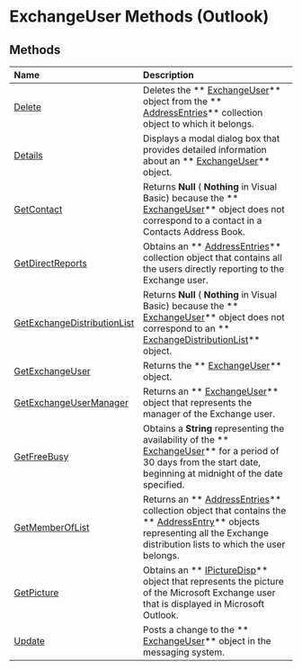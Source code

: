 
# ExchangeUser Methods (Outlook)

## Methods



|**Name**|**Description**|
|:-----|:-----|
| [Delete](d11a82c4-28de-efef-5170-20f999f2bf08.md)|Deletes the  ** [ExchangeUser](6ec117d1-7fdb-aa36-b567-1242f8238df0.md)** object from the ** [AddressEntries](db91b717-07c6-d1f2-c545-b766ee1f0c6b.md)** collection object to which it belongs.|
| [Details](6c93a583-cc61-e527-7832-88dba525854a.md)|Displays a modal dialog box that provides detailed information about an  ** [ExchangeUser](6ec117d1-7fdb-aa36-b567-1242f8238df0.md)** object.|
| [GetContact](443fb23a-cd26-e385-bd9d-e978aec56458.md)|Returns  **Null** ( **Nothing** in Visual Basic) because the ** [ExchangeUser](6ec117d1-7fdb-aa36-b567-1242f8238df0.md)** object does not correspond to a contact in a Contacts Address Book.|
| [GetDirectReports](753201ad-8001-3185-7d68-fda15907099d.md)|Obtains an  ** [AddressEntries](db91b717-07c6-d1f2-c545-b766ee1f0c6b.md)** collection object that contains all the users directly reporting to the Exchange user.|
| [GetExchangeDistributionList](4ebc0448-97a9-ca5c-35f0-ef852de27324.md)|Returns  **Null** ( **Nothing** in Visual Basic) because the ** [ExchangeUser](6ec117d1-7fdb-aa36-b567-1242f8238df0.md)** object does not correspond to an ** [ExchangeDistributionList](2830dfba-6c0a-a81f-6b98-92ac2aafb59d.md)** object.|
| [GetExchangeUser](ff0babba-895f-8205-fefb-c587ee53ea91.md)|Returns the  ** [ExchangeUser](6ec117d1-7fdb-aa36-b567-1242f8238df0.md)** object.|
| [GetExchangeUserManager](ead5e950-7f7a-b213-0daf-c2bff890a30c.md)|Returns an  ** [ExchangeUser](6ec117d1-7fdb-aa36-b567-1242f8238df0.md)** object that represents the manager of the Exchange user.|
| [GetFreeBusy](0dcd36af-e9d7-ca1e-334f-c540c46254f7.md)|Obtains a  **String** representing the availability of the ** [ExchangeUser](6ec117d1-7fdb-aa36-b567-1242f8238df0.md)** for a period of 30 days from the start date, beginning at midnight of the date specified.|
| [GetMemberOfList](1f4e8910-8998-85ab-05dc-d06f6fd323c3.md)|Returns an  ** [AddressEntries](db91b717-07c6-d1f2-c545-b766ee1f0c6b.md)** collection object that contains the ** [AddressEntry](d4a0a85e-8bab-bc56-57bc-d70c3c570c8e.md)** objects representing all the Exchange distribution lists to which the user belongs.|
| [GetPicture](4298db85-0576-4982-9592-6eae666d966a.md)|Obtains an  ** [IPictureDisp](http://msdn.microsoft.com/en-us/library/ms680762%28VS.85%29.aspx)** object that represents the picture of the Microsoft Exchange user that is displayed in Microsoft Outlook.|
| [Update](a2672fbf-f32a-f120-227c-24ee5c361f35.md)|Posts a change to the  ** [ExchangeUser](6ec117d1-7fdb-aa36-b567-1242f8238df0.md)** object in the messaging system.|
